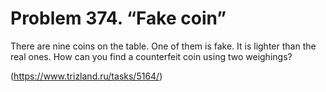 # Problem 374. “Fake coin”

There are nine coins on the table. One of them is fake. It is lighter than the real ones. How can you find a counterfeit coin using two weighings?

(https://www.trizland.ru/tasks/5164/)